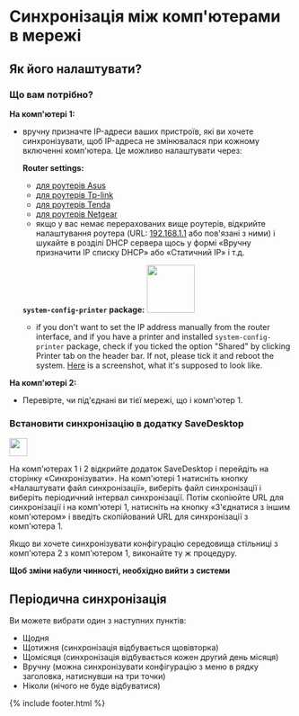 # Синхронізація між комп'ютерами в мережі
## Як його налаштувати?
### Що вам потрібно?
**На комп'ютері 1:**
- вручну призначте IP-адреси ваших пристроїв, які ви хочете синхронізувати, щоб IP-адреса не змінювалася при кожному включенні комп'ютера. Це можливо налаштувати через:

  **Router settings:**
  - [для роутерів Asus](https://www.asus.com/support/FAQ/1000906/)
  - [для роутерів Tp-link](https://www.tp-link.com/us/support/faq/170/)
  - [для роутерів Tenda](https://www.tendacn.com/faq/3264.html)
  - [для роутерів Netgear](https://kb.netgear.com/25722/How-do-I-reserve-an-IP-address-on-my-NETGEAR-router)
  - якщо у вас немає перерахованих вище роутерів, відкрийте налаштування роутера (URL: [192.168.1.1](http://192.168.1.1) або пов'язані з ними) і шукайте в розділі DHCP сервера щось у формі «Вручну призначити IP списку DHCP» або «Статичний IP» і т.д.
  
  **`system-config-printer` package:** <img src="https://github.com/vikdevelop/SaveDesktop/assets/83600218/ff4e742d-07e2-453f-8ace-b51b4f52d1dd" width="85">
  - if you don't want to set the IP address manually from the router interface, and if you have a printer and installed `system-config-printer` package, check if you ticked the option "Shared" by clicking Printer tab on the header bar. If not, please tick it and reboot the system. [Here](https://github-production-user-asset-6210df.s3.amazonaws.com/83600218/272054218-ff17c19b-98f5-41fe-8f34-40de275f0da4.png) is a screenshot, what it's supposed to look like.

**На комп'ютері 2:**
- Перевірте, чи під'єднані ви тієї мережі, що і комп'ютер 1.

### Встановити синхронізацію в додатку SaveDesktop
<a href="https://www.youtube.com/watch?v=QccFR06oyXk"><img src="https://github.com/vikdevelop/SaveDesktop/assets/83600218/a4f8da24-7183-49e1-9a58-82092a42f124" height="32"></a>

На комп'ютерах 1 і 2 відкрийте додаток SaveDesktop і перейдіть на сторінку «Синхронізувати». На комп'ютері 1 натисніть кнопку «Налаштувати файл синхронізації», виберіть файл синхронізації і виберіть періодичний інтервал синхронізації. Потім скопіюйте URL для синхронізації і на комп'ютері 1, натисніть на кнопку «З'єднатися з іншим комп'ютером» і введіть скопійований URL для синхронізації з комп'ютера 1.

Якщо ви хочете синхронізувати конфігурацію середовища стільниці з комп'ютера 2 з комп'ютером 1, виконайте ту ж процедуру.

**Щоб зміни набули чинності, необхідно вийти з системи**

## Періодична синхронізація
Ви можете вибрати один з наступних пунктів:
- Щодня
- Щотижня (синхронізація відбувається щовівторка)
- Щомісяця (синхронізація відбувається кожен другий день місяця)
- Вручну (можна синхронізувати конфігурацію з меню в рядку заголовка, натиснувши на три точки)
- Ніколи (нічого не буде відбуватися)



{% include footer.html %}
